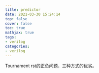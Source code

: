```yaml
---
title: predictor
date: 2021-03-30 15:24:14
top: false
cover: false
toc: true
mathjax: true
tags:
- verilog
categories:
- verilog
---
```


Tournament
rst的正负问题，三种方式的优劣。
